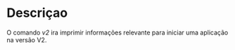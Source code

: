 # Descriçao #

O comando *v2* ira imprimir informações relevante para iniciar uma aplicação na versão V2.
